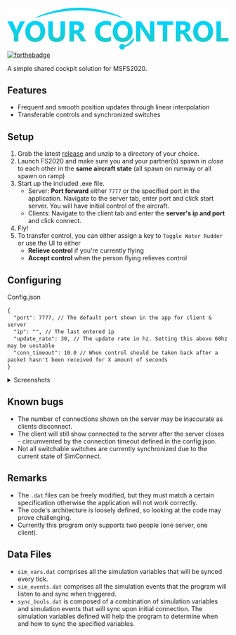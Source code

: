 ![](/assets/logo.png)
[![forthebadge](https://forthebadge.com/images/badges/built-with-love.svg)](https://forthebadge.com)

A simple shared cockpit solution for MSFS2020.

## Features
* Frequent and smooth position updates through linear interpolation
* Transferable controls and synchronized switches

## Setup
1. Grab the latest [release](https://github.com/Sequal32/yourcontrol/releases/latest) and unzip to a directory of your choice.
1. Launch FS2020 and make sure you and your partner(s) spawn in *close* to each other in the **same aircraft state** (all spawn on runway or all spawn on ramp)
1. Start up the included .exe file.
    * Server: **Port forward** either `7777` or the specified port in the application. Navigate to the server tab, enter port and click start server. You will have initial control of the aircraft.
    * Clients: Navigate to the client tab and enter the **server's ip and port** and click connect.
1. Fly!
2. To transfer control, you can either assign a key to `Toggle Water Rudder` or use the UI to either
   * **Relieve control** if you're currently flying
   * **Accept control** when the person flying relieves control
## Configuring
Config.json
```
{
  "port": 7777, // The default port shown in the app for client & server
  "ip": "", // The last entered ip
  "update_rate": 30, // The update rate in hz. Setting this above 60hz may be unstable
  "conn_timeout": 10.0 // When control should be taken back after a packet hasn't been received for X amount of seconds
}
```

<details>
    <summary>Screenshots</summary>
    <img src="assets/app.png">
</details>

## Known bugs
* The number of connections shown on the server may be inaccurate as clients disconnect.
* The client will still show connected to the server after the server closes - circumvented by the connection timeout defined in the config.json.
* Not all switchable switches are currently synchronized due to the current state of SimConnect.

## Remarks
* The `.dat` files can be freely modified, but they must match a certain specification otherwise the application will not work correctly.
* The code's architecture is loosely defined, so looking at the code may prove challenging.
* Currently this program only supports two people (one server, one client).

## Data Files
* `sim_vars.dat` comprises all the simulation variables that will be synced every tick.
* `sim_events.dat` comprises all the simulation events that the program will listen to and sync when triggered.
* `sync_bools.dat` is composed of a combination of simulation variables and simulation events that will sync upon initial connection. The simulation variables defined will help the program to determine when and how to sync the specified variables.
